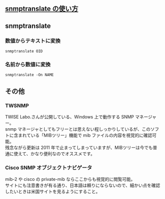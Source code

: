 ## [snmptranslate の使い方](https://blog.yskw.info/articles/154/)

## snmptranslate
### 数値からテキストに変換
```
snmptranslate OID
```

### 名前から数値に変換
```
snmptranslate -On NAME
```

## その他
### TWSNMP
TWISE Labo.さんが公開している、Windows 上で動作する SNMP マネージャー。<br>
snmp マネージャとしてもフリーとは思えない程しっかりしているが、このソフトに含まれている「MIBツリー」機能で mib ファイルの内容を視覚的に確認可能。<br>
残念ながら更新は 2011 年で止まってしまっていますが、MIBツリーは今でも普通に使えて、かなり便利なのでオススメです。<br>

### Cisco SNMP オブジェクトナビゲータ
mib-2 や cisco の private-mib ならここからも視覚的に閲覧可能。<br>
サイトにも注意書きが有る通り、日本語は頼りにならないので、細かい点を確認したいときは米国サイトを見るようにすること。<br>
